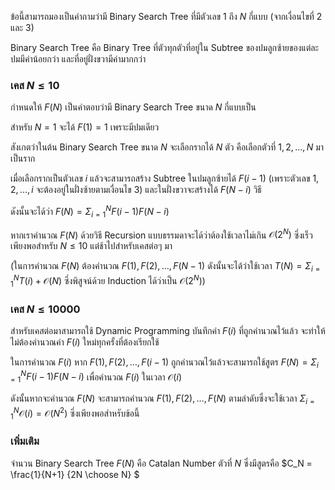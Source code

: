 ข้อนี้สามารถมองเป็นคำถามว่ามี Binary Search Tree ที่มีตัวเลข $1$ ถึง $N$ กี่แบบ (จากเงื่อนไขที่ 2 และ 3) 

Binary Search Tree คือ Binary Tree ที่ตัวทุกตัวที่อยู่ใน Subtree ของปมลูกซ้ายของแต่ละปมมีค่าน้อยกว่า และที่อยู่ฝั่งขวามีค่ามากกว่า

### เคส $N \leq 10$

กำหนดให้  $F(N)$ เป็นคำตอบว่ามี Binary Search Tree ขนาด $N$ กี่แบบเป็น

สำหรับ $N=1$ จะได้ $F(1)=1$ เพราะมีปมเดียว

สังเกตว่าในต้น Binary Search Tree ขนาด $N$ จะเลือกรากได้ $N$ ตัว คือเลือกตัวที่ $1,2,\dots, N$ มาเป็นราก

เมื่อเลือกรากเป็นตัวเลข $i$ แล้วจะสามารถสร้าง Subtree ในปมลูกซ้ายได้ $F(i-1)$ (เพราะตัวเลข $1,2, \dots, i$ จะต้องอยู่ในฝั่งซ้ายตามเงื่อนไข 3) และในฝั่งขวาจะสร้างได้ $F(N-i)$ วิธี 

ดังนั้นจะได้ว่า $F(N) = \Sigma_{i=1}^N F(i-1)F(N-i)$ 

หากเราคำนวณ $F(N)$ ด้วยวิธี Recursion แบบธรรมดาจะได้ว่าต้องใช้เวลาไม่เกิน $\mathcal{O}(2^N)$ ซึ่งเร็วเพียงพอสำหรับ $N \leq 10$ แต่ช้าไปสำหรับเคสต่อๆ มา 

(ในการคำนวณ $F(N)$ ต้องคำนวณ $F(1), F(2), \dots,F(N-1)$ ดังนั้นจะได้ว่าใช้เวลา $T(N)= \Sigma_{i=1}^N T(i) + \mathcal{O}(N)$ ซึ่งพิสูจน์ด้วย Induction ได้ว่าเป็น $\mathcal{O}(2^N)$)

### เคส $N \leq 10000$

สำหรับเคสต่อมาสามารถใช้ Dynamic Programming บันทึกค่า $F(i)$ ที่ถูกคำนวณไว้แล้ว จะทำให้ไม่ต้องคำนวณค่า $F(i)$ ใหม่ทุกครั้งที่ต้องเรียกใช้ 

ในการคำนวณ $F(i)$ หาก $F(1),F(2),\dots, F(i-1)$ ถูกคำนวณไว้แล้วจะสามารถใช้สูตร $F(N) = \Sigma_{i=1}^N F(i-1)F(N-i)$ เพื่อคำนวณ $F(i)$ ในเวลา $\mathcal{O}(i)$ 

ดังนั้นหากจะคำนวณ $F(N)$ จะสามารถคำนวณ $F(1), F(2), \dots, F(N)$ ตามลำดับซึ่งจะใช้เวลา $\Sigma_{i=1}^N \mathcal{O}(i) = \mathcal{O}(N^2)$ ซึ่งเพียงพอสำหรับข้อนี้

### เพิ่มเติม

จำนวน Binary Search Tree $F(N)$ คือ Catalan Number ตัวที่ $N$ ซึ่งมีสูตรคือ $C_N = \frac{1}{N+1} {2N \choose N} $ 